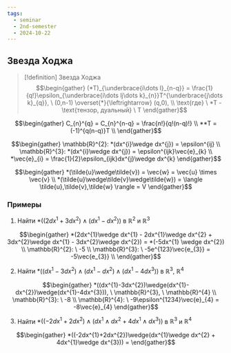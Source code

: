 ```yaml
---
tags:
  - seminar
  - 2nd-semester
  - 2024-10-22
---
```


## Звезда Ходжа

> [!definition] Звезда Ходжа
> $$\begin{gather}
> (*T)_{\underbrace{i\dots l}_{n-q}} = \frac{1}{q!}\epsilon_{\underbrace{i\dots lj\dots k}_{n}}T^{\underbrace{j\dots k}_{q}}, \ (0,n-1) \overset{*}{\leftrightarrow} (q,0), \\
  \text{где} \ *T - \text{тензор, дуальный} \ T
> \end{gather}$$

$$\begin{gather}
C_{n}^{q} = C_{n}^{n-q} = \frac{n!}{q!(n-q)!} \\
**T = (-1)^{q(n-q)}T \\
\end{gather}$$

$$\begin{gather}
\mathbb{R}^{2}: *(dx^{i}\wedge dx^{j}) = \epsilon^{ij} \\
\mathbb{R}^{3}: *(dx^{i}\wedge dx^{j}) = \epsilon^{ijk}\vec{e}_{k} \\
*\vec{e}_{i} = \frac{1}{2}\epsilon_{ijk}dx^{j}\wedge dx^{k}
\end{gather}$$

$$\begin{gather}
*(\tilde{u}\wedge\tilde{v}) = \vec{w} = \vec{u} \times \vec{v} \\
*(\tilde{u}\wedge\tilde{v}\wedge\tilde{w}) = \langle \tilde{u},\tilde{v},\tilde{w} \rangle = V
\end{gather}$$

### Примеры

1. Найти $*((2dx^{1} + 3dx^{2})\wedge(dx^{1} - dx^{2}))$ в $\mathbb{R}^{2}$ и $\mathbb{R}^{3}$

$$\begin{gather}
*(2dx^{1}\wedge dx^{1} - 2dx^{1}\wedge dx^{2} + 3dx^{2}\wedge dx^{1} - 3dx^{2}\wedge dx^{2}) = *(-5dx^{1} \wedge dx^{2}) \\
\mathbb{R}^{2}: \ -5 \\
\mathbb{R}^{3}: \ -5e^{123}\vec{e_{3}} = -5\vec{e_{3}} \\
\end{gather}$$

2. Найти $*((dx^{1}-3dx^{2})\wedge(dx^{1}-dx^{2})\wedge(dx^{1}-4dx^{3}))$ в $\mathbb{R}^{3}, \ \mathbb{R}^{4}$

$$\begin{gather}
*((dx^{1}-3dx^{2})\wedge(dx^{1}-dx^{2})\wedge(dx^{1}-4dx^{3})), \ \mathbb{R}^{3}, \ \mathbb{R}^{4} \\
\mathbb{R}^{3}: \ -8 \\
\mathbb{R}^{4}: \ -9\epsilon^{1234}\vec{e}_{4} = -8\vec{e}_{4}
\end{gather}$$

3. Найти $*((-2dx^{1}+2dx^{2})\wedge(dx^{1}\wedge dx^{2} + 4dx^{1}\wedge dx^{3}))$ в $\mathbb{R}^{3}$ и $\mathbb{R}^{4}$

$$\begin{gather}
*((-2dx^{1}+2dx^{2})\wedge(dx^{1}\wedge dx^{2} + 4dx^{1}\wedge dx^{3})) = 
\end{gather}$$